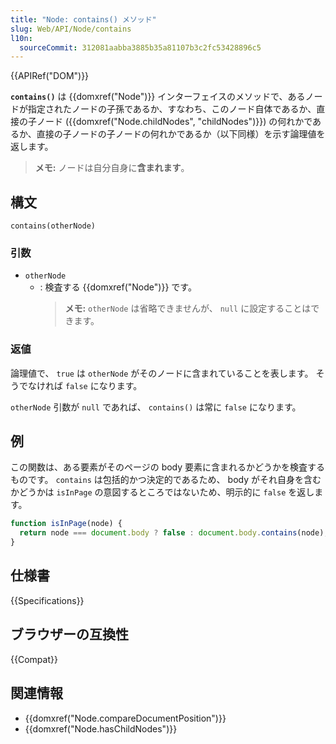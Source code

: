 ```yaml
---
title: "Node: contains() メソッド"
slug: Web/API/Node/contains
l10n:
  sourceCommit: 312081aabba3885b35a81107b3c2fc53428896c5
---
```


{{APIRef("DOM")}}

**`contains()`** は {{domxref("Node")}} インターフェイスのメソッドで、あるノードが指定されたノードの子孫であるか、すなわち、このノード自体であるか、直接の子ノード ({{domxref("Node.childNodes", "childNodes")}}) の何れかであるか、直接の子ノードの子ノードの何れかであるか（以下同様）を示す論理値を返します。

> **メモ:** ノードは自分自身に**含まれます**。

## 構文

```js-nolint
contains(otherNode)
```

### 引数

- `otherNode`
  - : 検査する {{domxref("Node")}} です。
    > **メモ:** `otherNode` は省略できませんが、 `null` に設定することはできます。

### 返値

論理値で、 `true` は `otherNode` がそのノードに含まれていることを表します。
そうでなければ `false` になります。

`otherNode` 引数が `null` であれば、 `contains()` は常に `false` になります。

## 例

この関数は、ある要素がそのページの body 要素に含まれるかどうかを検査するものです。 `contains` は包括的かつ決定的であるため、 body がそれ自身を含むかどうかは `isInPage` の意図するところではないため、明示的に `false` を返します。

```js
function isInPage(node) {
  return node === document.body ? false : document.body.contains(node);
}
```

## 仕様書

{{Specifications}}

## ブラウザーの互換性

{{Compat}}

## 関連情報

- {{domxref("Node.compareDocumentPosition")}}
- {{domxref("Node.hasChildNodes")}}
